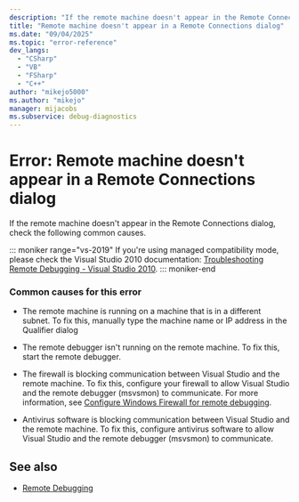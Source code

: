 ```yaml
---
description: "If the remote machine doesn't appear in the Remote Connections dialog, check the following common causes."
title: "Remote machine doesn't appear in a Remote Connections dialog"
ms.date: "09/04/2025"
ms.topic: "error-reference"
dev_langs:
  - "CSharp"
  - "VB"
  - "FSharp"
  - "C++"
author: "mikejo5000"
ms.author: "mikejo"
manager: mijacobs
ms.subservice: debug-diagnostics
---
```

# Error: Remote machine doesn't appear in a Remote Connections dialog

If the remote machine doesn't appear in the Remote Connections dialog, check the following common causes.

::: moniker range="vs-2019"
If you're using managed compatibility mode, please check the Visual Studio 2010 documentation: [Troubleshooting Remote Debugging - Visual Studio 2010](/previous-versions/visualstudio/visual-studio-2010/2ys11ead(v=vs.100)).
::: moniker-end

### Common causes for this error

- The remote machine is running on a machine that is in a different subnet. To fix this, manually type the machine name or IP address in the Qualifier dialog

- The remote debugger isn't running on the remote machine. To fix this, start the remote debugger.

- The firewall is blocking communication between Visual Studio and the remote machine. To fix this, configure your firewall to allow Visual Studio and the remote debugger (msvsmon) to communicate. For more information, see [Configure Windows Firewall for remote debugging](../debugger/error-remote-machine-does-not-appear-in-a-remote-connections-dialog.md).

- Antivirus software is blocking communication between Visual Studio and the remote machine. To fix this, configure antivirus software to allow Visual Studio and the remote debugger (msvsmon) to communicate.

## See also
- [Remote Debugging](../debugger/remote-debugging.md)

